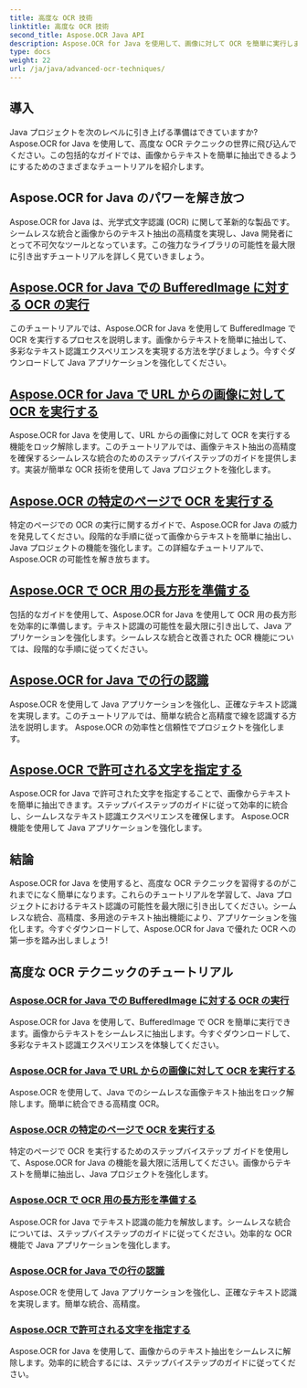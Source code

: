 ```yaml
---
title: 高度な OCR 技術
linktitle: 高度な OCR 技術
second_title: Aspose.OCR Java API
description: Aspose.OCR for Java を使用して、画像に対して OCR を簡単に実行します。高精度でシームレスにテキストを抽出します。多用途のテキスト認識を使用して Java プロジェクトを強化します。
type: docs
weight: 22
url: /ja/java/advanced-ocr-techniques/
---
```

## 導入

Java プロジェクトを次のレベルに引き上げる準備はできていますか? Aspose.OCR for Java を使用して、高度な OCR テクニックの世界に飛び込んでください。この包括的なガイドでは、画像からテキストを簡単に抽出できるようにするためのさまざまなチュートリアルを紹介します。

## Aspose.OCR for Java のパワーを解き放つ

Aspose.OCR for Java は、光学式文字認識 (OCR) に関して革新的な製品です。シームレスな統合と画像からのテキスト抽出の高精度を実現し、Java 開発者にとって不可欠なツールとなっています。この強力なライブラリの可能性を最大限に引き出すチュートリアルを詳しく見ていきましょう。

## [Aspose.OCR for Java での BufferedImage に対する OCR の実行](./perform-ocr-buffered-image/)

このチュートリアルでは、Aspose.OCR for Java を使用して BufferedImage で OCR を実行するプロセスを説明します。画像からテキストを簡単に抽出して、多彩なテキスト認識エクスペリエンスを実現する方法を学びましょう。今すぐダウンロードして Java アプリケーションを強化してください。

## [Aspose.OCR for Java で URL からの画像に対して OCR を実行する](./perform-ocr-image-from-url/)

Aspose.OCR for Java を使用して、URL からの画像に対して OCR を実行する機能をロック解除します。このチュートリアルでは、画像テキスト抽出の高精度を確保するシームレスな統合のためのステップバイステップのガイドを提供します。実装が簡単な OCR 技術を使用して Java プロジェクトを強化します。

## [Aspose.OCR の特定のページで OCR を実行する](./perform-ocr-on-page/)

特定のページでの OCR の実行に関するガイドで、Aspose.OCR for Java の威力を発見してください。段階的な手順に従って画像からテキストを簡単に抽出し、Java プロジェクトの機能を強化します。この詳細なチュートリアルで、Aspose.OCR の可能性を解き放ちます。

## [Aspose.OCR で OCR 用の長方形を準備する](./prepare-rectangles-for-ocr/)

包括的なガイドを使用して、Aspose.OCR for Java を使用して OCR 用の長方形を効率的に準備します。テキスト認識の可能性を最大限に引き出して、Java アプリケーションを強化します。シームレスな統合と改善された OCR 機能については、段階的な手順に従ってください。

## [Aspose.OCR for Java での行の認識](./recognize-lines/)

Aspose.OCR を使用して Java アプリケーションを強化し、正確なテキスト認識を実現します。このチュートリアルでは、簡単な統合と高精度で線を認識する方法を説明します。 Aspose.OCR の効率性と信頼性でプロジェクトを強化します。

## [Aspose.OCR で許可される文字を指定する](./specify-allowed-characters/)

Aspose.OCR for Java で許可された文字を指定することで、画像からテキストを簡単に抽出できます。ステップバイステップのガイドに従って効率的に統合し、シームレスなテキスト認識エクスペリエンスを確保します。 Aspose.OCR 機能を使用して Java アプリケーションを強化します。

## 結論

Aspose.OCR for Java を使用すると、高度な OCR テクニックを習得するのがこれまでになく簡単になります。これらのチュートリアルを学習して、Java プロジェクトにおけるテキスト認識の可能性を最大限に引き出してください。シームレスな統合、高精度、多用途のテキスト抽出機能により、アプリケーションを強化します。今すぐダウンロードして、Aspose.OCR for Java で優れた OCR への第一歩を踏み出しましょう!
## 高度な OCR テクニックのチュートリアル
### [Aspose.OCR for Java での BufferedImage に対する OCR の実行](./perform-ocr-buffered-image/)
Aspose.OCR for Java を使用して、BufferedImage で OCR を簡単に実行できます。画像からテキストをシームレスに抽出します。今すぐダウンロードして、多彩なテキスト認識エクスペリエンスを体験してください。
### [Aspose.OCR for Java で URL からの画像に対して OCR を実行する](./perform-ocr-image-from-url/)
Aspose.OCR を使用して、Java でのシームレスな画像テキスト抽出をロック解除します。簡単に統合できる高精度 OCR。
### [Aspose.OCR の特定のページで OCR を実行する](./perform-ocr-on-page/)
特定のページで OCR を実行するためのステップバイステップ ガイドを使用して、Aspose.OCR for Java の機能を最大限に活用してください。画像からテキストを簡単に抽出し、Java プロジェクトを強化します。
### [Aspose.OCR で OCR 用の長方形を準備する](./prepare-rectangles-for-ocr/)
Aspose.OCR for Java でテキスト認識の能力を解放します。シームレスな統合については、ステップバイステップのガイドに従ってください。効率的な OCR 機能で Java アプリケーションを強化します。
### [Aspose.OCR for Java での行の認識](./recognize-lines/)
Aspose.OCR を使用して Java アプリケーションを強化し、正確なテキスト認識を実現します。簡単な統合、高精度。
### [Aspose.OCR で許可される文字を指定する](./specify-allowed-characters/)
Aspose.OCR for Java を使用して、画像からのテキスト抽出をシームレスに解除します。効率的に統合するには、ステップバイステップのガイドに従ってください。